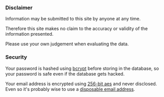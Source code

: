### Disclaimer

Information may be submitted to this site by anyone at any time.

Therefore this site makes no claim to the accuracy or validity of the information presented.

Please use your own judgement when evaluating the data.

### Security

Your password is hashed using [bcrypt] before storing in the database, so your password is safe even if the database gets hacked.

Your email address is encrypted using [256-bit aes][aes] and never disclosed. Even so it's probably wise to use a [disposable email address][disposable-email].

[aes]:              http://en.wikipedia.org/wiki/Advanced_Encryption_Standard
[bcrypt]:           https://github.com/ncb000gt/node.bcrypt.js
[disposable-email]: http://en.wikipedia.org/wiki/Disposable_e-mail_address
